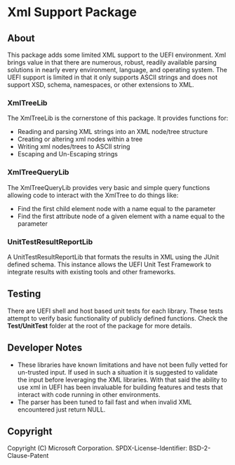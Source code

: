 # Xml Support Package

## About

This package adds some limited XML support to the UEFI environment.  Xml brings value in that there are
numerous, robust, readily available parsing solutions in nearly every environment, language, and
operating system. The UEFI support is limited in that it only supports ASCII strings and does not
support XSD, schema, namespaces, or other extensions to XML.

### XmlTreeLib

The XmlTreeLib is the cornerstone of this package.  It provides functions for:

* Reading and parsing XML strings into an XML node/tree structure
* Creating or altering xml nodes within a tree
* Writing xml nodes/trees to ASCII string
* Escaping and Un-Escaping strings

### XmlTreeQueryLib

The XmlTreeQueryLib provides very basic and simple query functions allowing code to interact
with the XmlTree to do things like:

* Find the first child element node with a name equal to the parameter
* Find the first attribute node of a given element with a name equal to the parameter

### UnitTestResultReportLib

A UnitTestResultReportLib that formats the results in XML using the JUnit defined
schema.  This instance allows the UEFI Unit Test Framework to integrate results with
existing tools and other frameworks.  

## Testing

There are UEFI shell and host based unit tests for each library.  These tests attempt
to verify basic functionality of publicly defined functions.  Check the **Test/UnitTest**
folder at the root of the package for more details.

## Developer Notes

* These libraries have known limitations and have not been fully vetted for un-trusted input.
If used in such a situation it is suggested to validate the input before leveraging
the XML libraries.  With that said the ability to use xml in UEFI has been invaluable for
building features and tests that interact with code running in other environments.
* The parser has been tuned to fail fast and when invalid XML encountered just return NULL.

## Copyright

Copyright (C) Microsoft Corporation.
SPDX-License-Identifier: BSD-2-Clause-Patent
